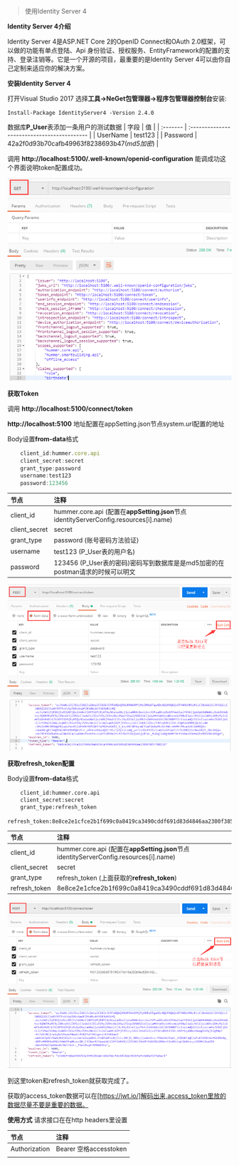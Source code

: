 >使用Identity Server 4 

**Identity Server 4介绍**

Identity Server 4是ASP.NET Core 2的OpenID Connect和OAuth 2.0框架，可以做的功能有单点登陆、Api 身份验证、授权服务、EntityFramework的配置的支持、登录注销等。它是一个开源的项目，最重要的是Identity Server 4可以由你自己定制来适应你的解决方案。

**安装Identity Server 4**

打开Visual Studio 2017 选择**工具->NeGet包管理器->程序包管理器控制台**安装:

```
Install-Package IdentityServer4 -Version 2.4.0
```
数据库**P_User**表添加一条用户的测试数据 
| 字段     | 值                                          |
| :------- | :------------------------------------------ |
| UserName | test123                                     |
| Password | 42a2f0d93b70cafb49963f8238693b47(*md5加密*) |

调用 **http://localhost:5100/.well-known/openid-configuration** 能调成功这个界面说明token配置成功。

![GitHub](../accets/well-known.png)

**获取Token**

调用 **http://localhost:5100/connect/token** 

**http://localhost:5100** 地址配置在appSetting.json节点system.url配置的地址

Body设置**from-data**格式

```javascript
    client_id:hummer.core.api
    client_secret:secret
    grant_type:password
    username:test123
    password:123456
```

| 节点          | 注释                                                                                  |
| :------------ | :------------------------------------------------------------------------------------ |
| client_id     | hummer.core.api (配置在**appSetting.json**节点identityServerConfig.resources[i].name) |
| client_secret | secret                                                                                |
| grant_type    | password (账号密码方法验证)                                                           |
| username      | test123 (P_User表的用户名)                                                            |
| password      | 123456 (P_User表的密码)密码写到数据库是是md5加密的在postman请求的时候可以明文         |

![GitHub](../accets/gettoken.png)


**获取refresh_token配置**

Body设置**from-data**格式

```javascrpit
    client_id:hummer.core.api
    client_secret:secret
    grant_type:refresh_token
    refresh_token:8e8ce2e1cfce2b1f699c0a8419ca3490cddf691d83d4846aa2300f3857708116
```

| 节点          | 注释                                                                                  |
| :------------ | :------------------------------------------------------------------------------------ |
| client_id     | hummer.core.api (配置在**appSetting.json**节点identityServerConfig.resources[i].name) |
| client_secret | secret                                                                                |
| grant_type    | refresh_token (上面获取的**refresh_token**)                                           |
| refresh_token | 8e8ce2e1cfce2b1f699c0a8419ca3490cddf691d83d4846aa2300f3857708116                      |

![GitHub](../accets/refresh_token.png)

到这里token和refresh_token就获取完成了。

获取的access_token数据可以在[https://jwt.io/]解码出来,access_token里放的数据尽量不要是重要的数据。

**使用方式**
请求接口在在http headers里设置

| 节点          | 注释                   |
| :------------ | :--------------------- |
| Authorization | Bearer 空格accesstoken |
|               |